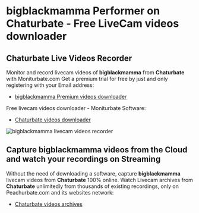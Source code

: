 # bigblackmamma Performer on Chaturbate - Free LiveCam videos downloader

## Chaturbate Live Videos Recorder

Monitor and record livecam videos of **bigblackmamma** from **Chaturbate** with Moniturbate.com
Get a premium trial for free by just and only registering with your Email address:
* [bigblackmamma Premium videos downloader](https://moniturbate.com/request-demo-licence-key.html)

Free livecam videos downloader - Moniturbate Software:
* [Chaturbate videos downloader](https://moniturbate.com/moniturbate-download-software.html)

![bigblackmamma livecam videos recorder](https://peachurnet.com/templates/moniturbate-software.png)


## Capture bigblackmamma videos from the Cloud and watch your recordings on Streaming

Without the need of downloading a software, capture **bigblackmamma** livecam videos from **Chaturbate** 100% online.
Watch Livecam archives from **Chaturbate** unlimitedly from thousands of existing recordings, only on Peachurbate.com and its websites network:
* [Chaturbate videos archives](https://peachurnet.com/)